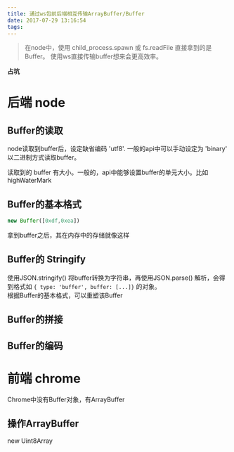 ```yaml
---
title: 通过ws包前后端相互传输ArrayBuffer/Buffer
date: 2017-07-29 13:16:54
tags:
---
```


> 在node中，使用 child_process.spawn 或 fs.readFile 直接拿到的是 Buffer。 
使用ws直接传输buffer想来会更高效率。  

<!--more-->

**占坑** 

# 后端 node

## Buffer的读取  

node读取到buffer后，设定缺省编码 'utf8'. 
一般的api中可以手动设定为 'binary' 以二进制方式读取buffer。  

读取到的 buffer 有大小。一般的，api中能够设置buffer的单元大小。比如 highWaterMark  

## Buffer的基本格式  

```javascript
new Buffer([0xdf,0xea]) 
```

拿到buffer之后，其在内存中的存储就像这样  


## Buffer的 Stringify 

使用JSON.stringify() 将buffer转换为字符串，再使用JSON.parse() 解析，会得到格式如 `{ type: 'buffer', buffer: [...]}` 的对象。  
根据Buffer的基本格式，可以重塑该Buffer 

## Buffer的拼接 

## Buffer的编码  

# 前端 chrome  

Chrome中没有Buffer对象，有ArrayBuffer 

## 操作ArrayBuffer  

new Uint8Array
